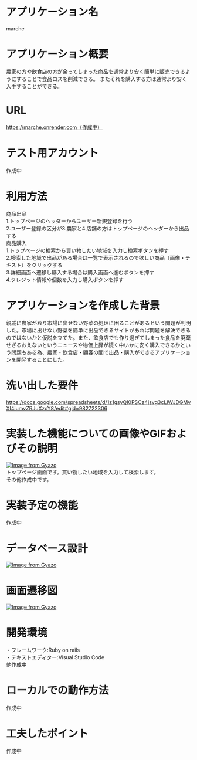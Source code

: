 # アプリケーション名
marche
# アプリケーション概要
農家の方や飲食店の方が余ってしまった商品を通常より安く簡単に販売できるようにすることで食品ロスを削減できる。
またそれを購入する方は通常より安く入手することができる。
# URL
https://marche.onrender.com（作成中）
# テスト用アカウント
作成中
# 利用方法
商品出品  
1.トップページのヘッダーからユーザー新規登録を行う  
2.ユーザー登録の区分が3.農家と4.店舗の方はトップページのヘッダーから出品する  
商品購入  
1.トップページの検索から買い物したい地域を入力し検索ボタンを押す  
2.検索した地域で出品がある場合は一覧で表示されるので欲しい商品（画像・テキスト）をクリックする  
3.詳細画面へ遷移し購入する場合は購入画面へ進むボタンを押す  
4.クレジット情報や個数を入力し購入ボタンを押す  
# アプリケーションを作成した背景
親戚に農家がおり市場に出せない野菜の処理に困ることがあるという問題が判明した。市場に出せない野菜を簡単に出品できるサイトがあれば問題を解決できるのではないかと仮説を立てた。また、飲食店でも作り過ぎてしまった食品を廃棄せざるおえないというニュースや物価上昇が続く中いかに安く購入できるかという問題もある為、農家・飲食店・顧客の間で出品・購入ができるアプリケーションを開発することにした。
# 洗い出した要件
https://docs.google.com/spreadsheets/d/1z1gsyQI0PSCz4jsvg3cLlWJDGMvXI4iumvZRJuXzoY8/edit#gid=982722306
# 実装した機能についての画像やGIFおよびその説明
[![Image from Gyazo](https://i.gyazo.com/2d5196cec266bb91008caceeaf77dc57.jpg)](https://gyazo.com/2d5196cec266bb91008caceeaf77dc57)  
トップページ画面です。買い物したい地域を入力して検索します。  
その他作成中です。
# 実装予定の機能
作成中
# データベース設計
[![Image from Gyazo](https://i.gyazo.com/51a249a710c71aedec780d02f9e5c46a.png)](https://gyazo.com/51a249a710c71aedec780d02f9e5c46a)
# 画面遷移図
[![Image from Gyazo](https://i.gyazo.com/3f7b59940bfb59a93d38fdecab505252.png)](https://gyazo.com/3f7b59940bfb59a93d38fdecab505252)
# 開発環境
・フレームワーク:Ruby on rails   
・テキストエディター:Visual Studio Code  
他作成中
# ローカルでの動作方法
作成中
# 工夫したポイント
作成中